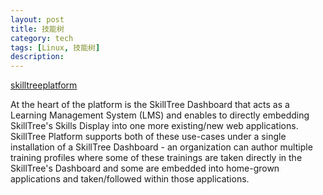 ```yaml
---
layout: post
title: 技能树
category: tech
tags: [Linux, 技能树]
description:
---
```


[skilltreeplatform](https://skilltreeplatform.dev)

At the heart of the platform is the SkillTree Dashboard that acts as a Learning Management System (LMS) and enables to directly embedding SkillTree's Skills Display into one more existing/new web applications. SkillTree Platform supports both of these use-cases under a single installation of a SkillTree Dashboard - an organization can author multiple training profiles where some of these trainings are taken directly in the SkillTree's Dashboard and some are embedded into home-grown applications and taken/followed within those applications.